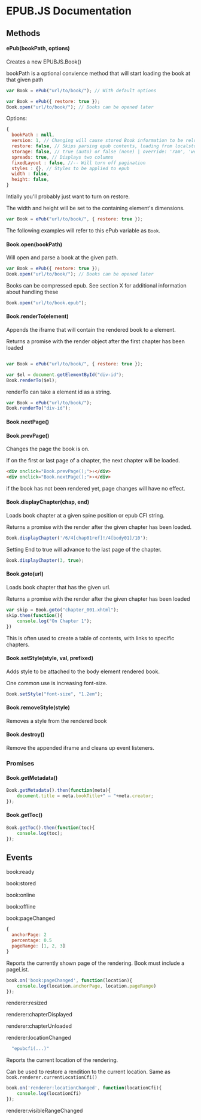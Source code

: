 # EPUB.JS Documentation

## Methods

#### ePub(bookPath, options)

Creates a new EPUBJS.Book()

bookPath is a optional convience method
that will start loading the book at that given path
```javascript
var Book = ePub("url/to/book/"); // With default options
```

```javascript
var Book = ePub({ restore: true }); 
Book.open("url/to/book/"); // Books can be opened later 
```

Options:

```javascript
{
  bookPath : null,
  version: 1, // Changing will cause stored Book information to be reloaded
  restore: false, // Skips parsing epub contents, loading from localstorage instead
  storage: false, // true (auto) or false (none) | override: 'ram', 'websqldatabase', 'indexeddb', 'filesystem'
  spreads: true, // Displays two columns
  fixedLayout : false, //-- Will turn off pagination
  styles : {}, // Styles to be applied to epub
  width : false,
  height: false, 
}

```

Intially you'll probably just want to turn on restore.

The width and height will be set to the containing element's dimensions.

```javascript
var Book = ePub("url/to/book/", { restore: true });
```

The following examples will refer to this ePub variable as ```Book```.

#### Book.open(bookPath)

Will open and parse a book at the given path.

```javascript
var Book = ePub({ restore: true }); 
Book.open("url/to/book/"); // Books can be opened later 
```

Books can be compressed epub.
See section X for additional information about handling these

```javascript
Book.open("url/to/book.epub");
```


#### Book.renderTo(element)

Appends the iframe that will contain the rendered book to a element.

Returns a promise with the render object after the first chapter has been loaded 

```javascript

var Book = ePub("url/to/book/", { restore: true });

var $el = document.getElementById("div-id");
Book.renderTo($el);
```

renderTo can take a element id as a string.

```javascript
var Book = ePub("url/to/book/");
Book.renderTo("div-id");
```

#### Book.nextPage()
#### Book.prevPage()

Changes the page the book is on.

If on the first or last page of a chapter, the next chapter will be loaded.

```html
<div onclick="Book.prevPage();">‹</div>
<div onclick="Book.nextPage();">›</div>
```

if the book has not been rendered yet, page changes will have no effect.

#### Book.displayChapter(chap, end)

Loads book chapter at a given spine position or epub CFI string.

Returns a promise with the render after the given chapter has been loaded.

```javascript
Book.displayChapter('/6/4[chap01ref]!/4[body01]/10');
```

Setting End to true will advance to the last page of the chapter.

```javascript
Book.displayChapter(3, true);
```

#### Book.goto(url)

Loads book chapter that has the given url.

Returns a promise with the render after the given chapter has been loaded 

```javascript
var skip = Book.goto("chapter_001.xhtml");
skip.then(function(){
	console.log("On Chapter 1");
})
```
This is often used to create a table of contents, with links to specific chapters.

#### Book.setStyle(style, val, prefixed)

Adds style to be attached to the body element rendered book.

One common use is increasing font-size.

```javascript
Book.setStyle("font-size", "1.2em");
```

#### Book.removeStyle(style)

Removes a style from the rendered book

#### Book.destroy()

Remove the appended iframe and cleans up event listeners.

### Promises

#### Book.getMetadata()

```javascript
Book.getMetadata().then(function(meta){
    document.title = meta.bookTitle+" – "+meta.creator;
});
```

#### Book.getToc()

```javascript
Book.getToc().then(function(toc){
	console.log(toc);
});
```

## Events

book:ready

book:stored

book:online

book:offline

book:pageChanged
``` javascript
{
  anchorPage: 2
  percentage: 0.5
  pageRange: [1, 2, 3]
}
```
Reports the currently shown page of the rendering. 
Book must include a pageList.

```javascript
book.on('book:pageChanged', function(location){
    console.log(location.anchorPage, location.pageRange)
});
```

renderer:resized

renderer:chapterDisplayed

renderer:chapterUnloaded

renderer:locationChanged
```javascript
  "epubcfi(...)"
```
Reports the current location of the rendering.

Can be used to restore a rendition to the current location.
Same as `book.renderer.currentLocationCfi()`

```javascript
book.on('renderer:locationChanged', function(locationCfi){
    console.log(locationCfi)
});
```

renderer:visibleRangeChanged









